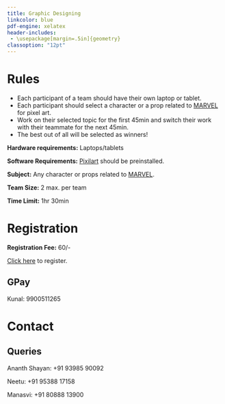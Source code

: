 ```yaml
---
title: Graphic Designing
linkcolor: blue
pdf-engine: xelatex
header-includes:
 - \usepackage[margin=.5in]{geometry}
classoption: "12pt"
---
```


# Rules

+ Each participant of a team should
have their own laptop or tablet.
+ Each participant should select a
character or a prop related to
[MARVEL](https://www.marvel.com/) for
pixel art.
+ Work on their selected topic for
the first 45min and switch their
work with their teammate for the
next 45min.
+ The best out of all will be
selected as winners!

**Hardware requirements:**
 Laptops/tablets

**Software Requirements:**
 [Pixilart](https://pixilart.com/) should be
preinstalled.

**Subject:**
 Any character or props related to
[MARVEL](https://www.marvel.com/).

**Team Size:**
 2 max. per team

**Time Limit:**
 1hr 30min

# Registration

**Registration Fee:** 60/-

[Click here](https://forms.gle/HvM8fkCkhk9wFNjq5) to
register.

## GPay

Kunal: 9900511265

# Contact

## Queries

Ananth Shayan: +91 93985 90092

Neetu: +91 95388 17158

Manasvi: +91 80888 13900
